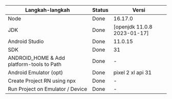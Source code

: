 | Langkah-langkah                           | Status | Versi                       |
| ----------------------------------------- | ------ | --------------------------- |
| Node                                      | Done   | 16.17.0                     |
| JDK                                       | Done   | [openjdk 11.0.8 2023-01-17] |
| Android Studio                            | Done   | 11.0.15                     |
| SDK                                       | Done   | 31                          |
| ANDROID_HOME & Add platform-tools to Path | Done   | -                           |
| Android Emulator (opt)                    | Done   | pixel 2 xl api 31           |
| Create Project RN using npx               | Done   | -                           |
| Run Project on Emulator / Device          | Done   | -                           |